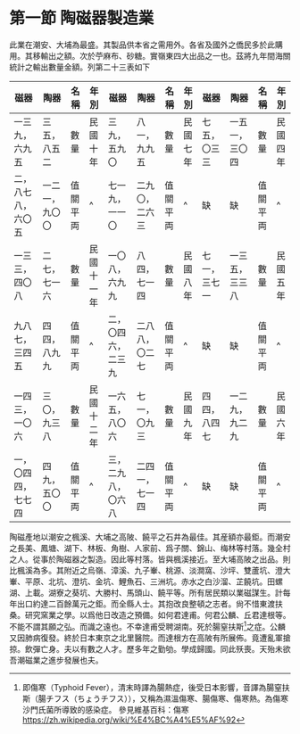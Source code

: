 # 第一節    陶磁器製造業

此業在潮安、大埔為最盛。其製品供本省之需用外。各省及國外之僑民多於此購用。其移輸出之額。次於苧麻布、砂糖。實嶺東四大出品之一也。茲將九年間海關統計之輸出數量金額。列第二十三表如下

| 磁器               | 陶器           | 名稱     | 年別   | 磁器               | 陶器           | 名稱     | 年別 | 磁器         | 陶器           | 名稱     | 年別 |
|--------------------|----------------|----------|------------|--------------------|----------------|----------|----------|--------------|----------------|----------|----------|
| 一三九，六九五     | 三五，八五二   | 數量     |   民國十年         | 三九，五九〇       | 八一，九九五   | 數量     |  民國七年        | 七五，〇三三 | 一五一，三〇四 | 數量     |  民國四年        |
| 二，八七八，六〇五 | 一二一，九〇〇 | 值關平両 |    ^        | 七一九，一一〇     | 二九〇，二六三 | 值關平両 |    ^      |     缺         |       缺         | 值關平両 |   ^       |
| 一三三，四〇八     | 二七，七一六   | 數量     | 民國十一年 | 一〇八，六九九     | 八四，七一四   | 數量     | 民國八年 | 七一，三七一 | 一三五，三三八 | 數量     | 民國五年 |
| 九八七，三四五     | 四四，八九九   | 值關平両 |     ^       | 二，〇四六，二三九 | 二八八，〇二七 | 值關平両 |    ^      |      缺        |       缺         | 值關平両 |    ^      |
| 一四三，一〇六     | 三〇，九三八   | 數量     | 民國十二年 | 一六五，八〇六     | 七一，〇九三   | 數量     | 民國九年 | 四四，八四七 | 一二九，九二九 | 數量     | 民國六年 |
| 一，〇四四，七七四 | 四九，五〇〇   | 值關平両 |    ^        | 三，二九八，〇六八 | 二四一，七一四 | 值關平両 |   ^       |      缺        |      缺          | 值關平両 |    ^      |

陶磁產地以潮安之楓溪、大埔之高陂、饒平之石井為最佳。其産額亦最鉅。而潮安之長美、鳳塘、湖下、林板、角樹、人家前、爲子關、錦山、梅林等村落。幾全村之人。從事於陶磁器之製造。因此等村落。皆與楓溪接近。至大埔高陂之出品。則比楓溪為多。其附近之烏嶺、漳溪、九子輋、桃源、淡澗窩、沙坪、雙蘆坑、澄大輋、平原、北坑、澄坑、金坑、鯉魚石、三洲坑。赤水之白沙溜、芷饒坑。田螺湖、上載。湖寮之葵坑、大勝村、馬頭山、饒平等。所有居民類以業磁謀生。計每年出口約達二百餘萬元之鉅。而全縣人士。其抱改良整頓之志者。尙不惜東渡扶桑。研究窯業之學。以爲他日改造之預備。如何君達甫。何君公麟、丘君達根等。不能不謂其願之弘。而識之遠也。不幸達甫受聘湖南。死於腸窒扶斯[^1]之症。公麟又因肺病復發。終於日本東京之北里醫院。而達根方在高陂有所展佈。竟遭亂軍搶掠。飲彈亡身。夫以有數之人才。歷多年之勤劬。學成歸國。同此殀喪。天殆未欲吾潮磁業之進步發展也夫。

[^1]: 即傷寒（Typhoid Fever），清末時譯為腸熱症，後受日本影響，音譯為腸窒扶斯（腸チフス（ちょうチフス）），又稱為濕溫傷寒、腸傷寒、傷寒熱。為傷寒沙門氏菌所導致的感染症。
參見維基百科：傷寒
https://zh.wikipedia.org/wiki/%E4%BC%A4%E5%AF%92


